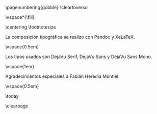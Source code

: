 \pagenumbering{gobble}
\cleartoverso

\vspace*{\fill}

\centering
\footnotesize

La composición tipográfica se realizo con Pandoc y XeLaTeX.

\vspace{0.5em}

Los tipos usados son DejaVu Serif, DejaVu Sans y DejaVu Sans Mono.

\vspace{1em}

Agradecimientos especiales a Fabián Heredia Montiel

\vspace{0.5em}

\today

\clearpage
